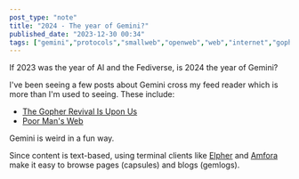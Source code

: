 ```yaml
---
post_type: "note" 
title: "2024 - The year of Gemini?"
published_date: "2023-12-30 00:34"
tags: ["gemini","protocols","smallweb","openweb","web","internet","gopher"]
---
```


If 2023 was the year of AI and the Fediverse, is 2024 the year of Gemini? 

I've been seeing a few posts about Gemini cross my feed reader which is more than I'm used to seeing. These include:

- [The Gopher Revival Is Upon Us](https://hackaday.com/2023/12/29/the-gopher-revival-is-upon-us/)
- [Poor Man's Web](https://zserge.com/posts/small-web/)

Gemini is weird in a fun way. 

Since content is text-based, using terminal clients like [Elpher](https://thelambdalab.xyz/elpher/) and [Amfora](https://github.com/makew0rld/amfora) make it easy to browse pages (capsules) and blogs (gemlogs).